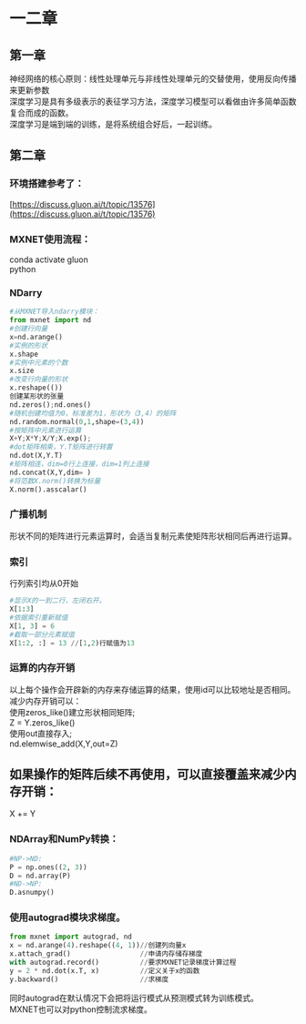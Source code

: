 # 一二章

## 第一章

神经网络的核心原则：线性处理单元与非线性处理单元的交替使用，使用反向传播来更新参数  
深度学习是具有多级表示的表征学习方法，深度学习模型可以看做由许多简单函数复合而成的函数。  
深度学习是端到端的训练，是将系统组合好后，一起训练。

## 第二章

### 环境搭建参考了：

[https://discuss.gluon.ai/t/topic/13576](https://discuss.gluon.ai/t/topic/13576)

### MXNET使用流程：

conda activate gluon  
python

### NDarry

```python
#从MXNET导入ndarry模块：
from mxnet import nd
#创建行向量
x=nd.arange()
#实例的形状
x.shape
#实例中元素的个数
x.size
#改变行向量的形状
x.reshape(())
创建某形状的张量
nd.zeros();nd.ones()
#随机创建均值为0，标准差为1，形状为（3,4）的矩阵
nd.random.normal(0,1,shape=(3,4))
#按矩阵中元素进行运算
X+Y;X*Y;X/Y;X.exp();
#dot矩阵相乘，Y.T矩阵进行转置
nd.dot(X,Y.T)
#矩阵相连，dim=0行上连接，dim=1列上连接
nd.concat(X,Y,dim= )
#将范数X.norm()转换为标量
X.norm().asscalar()
```

### 广播机制

形状不同的矩阵进行元素运算时，会适当复制元素使矩阵形状相同后再进行运算。

### 索引

行列索引均从0开始

```python
#显示X的一到二行，左闭右开。
X[1:3]
#依据索引重新赋值
X[1, 3] = 6
#截取一部分元素赋值
X[1:2, :] = 13 //[1,2)行赋值为13
```

### 运算的内存开销

以上每个操作会开辟新的内存来存储运算的结果，使用id可以比较地址是否相同。  
减少内存开销可以：  
使用zeros\_like\(\)建立形状相同矩阵;  
Z = Y.zeros\_like\(\)  
使用out直接存入;  
nd.elemwise\_add\(X,Y,out=Z\)

## 如果操作的矩阵后续不再使用，可以直接覆盖来减少内存开销：

X += Y

### NDArray和NumPy转换：

```python
#NP->ND:
P = np.ones((2, 3))
D = nd.array(P)
#ND->NP:
D.asnumpy()
```

### 使用autograd模块求梯度。

```python
from mxnet import autograd, nd
x = nd.arange(4).reshape((4, 1))//创建列向量x
x.attach_grad()                 //申请内存储存梯度
with autograd.record()          //要求MXNET记录梯度计算过程
y = 2 * nd.dot(x.T, x)          //定义关于x的函数
y.backward()                    //求梯度
```

同时autograd在默认情况下会把将运⾏模式从预测模式转为训练模式。  
MXNET也可以对python控制流求梯度。


